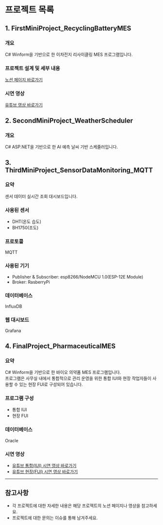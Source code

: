 # 프로젝트 목록

## 1. FirstMiniProject_RecyclingBatteryMES

### 개요
C# Winform을 기반으로 한 이차전지 리사이클링 MES 프로그램입니다.

### 프로젝트 설계 및 세부 내용
[노션 페이지 바로가기](https://iron-watchmaker-06b.notion.site/0f489bc7b8ab4f27b4ceaa4e20f30d2d?pvs=4)

### 시연 영상
[유튜브 영상 바로가기](https://youtu.be/pz6ZoWmNT74)

## 2. SecondMiniProject_WeatherScheduler

### 개요
C# ASP.NET을 기반으로 한 AI 예측 날씨 기반 스케줄러입니다.

## 3. ThirdMiniProject_SensorDataMonitoring_MQTT

### 요약
센서 데이터 실시간 조회 대시보드입니다.

### 사용된 센서
- DHT(온도 습도)
- BH1750(조도)

### 프로토콜
MQTT

### 사용된 기기
- Publisher & Subscriber: esp8266/NodeMCU 1.0(ESP-12E Module)
- Broker: RasberryPi

### 데이터베이스
InfluxDB

### 웹 대시보드
Grafana

## 4. FinalProject_PharmaceuticalMES

### 요약
C# Winform을 기반으로 한 바이오 의약품 MES 프로그램입니다.<br> 
프로그램은 사무실 내에서 통합적으로 관리 운영을 위한 통합 IUI와 현장 작업자들이 사용할 수 있는 현장 FUI로 구성되어 있습니다.

### 프로그램 구성
- 통합 IUI
- 현장 FUI

### 데이터베이스
Oracle

### 시연 영상
- [유튜브 통합(IUI) 시연 영상 바로가기](https://www.youtube.com/watch?v=dBkhPo_0Vr8)
- [유튜브 현장(FUI) 시연 영상 바로가기](https://www.youtube.com/watch?v=WPNK0wsVFm0&t=8s)


---

## 참고사항
- 각 프로젝트에 대한 자세한 내용은 해당 프로젝트의 노션 페이지나 영상을 참고하세요.
- 프로젝트에 대한 문의는 이슈를 통해 남겨주세요.

